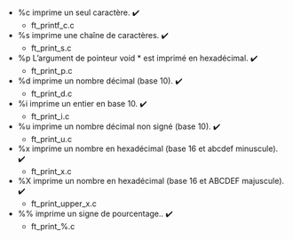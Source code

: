 - %c imprime un seul caractère. ✔️
     - ft_printf_c.c
 -  %s imprime une chaîne de caractères.  ✔️
	- ft_print_s.c
 -  %p L’argument de pointeur void * est imprimé en hexadécimal. ✔️
	- ft_print_p.c
 - %d imprime un nombre décimal (base 10). ✔️
	- ft_print_d.c
 - %i imprime un entier en base 10. ✔️
	- ft_print_i.c
 - %u imprime un nombre décimal non signé (base 10). ✔️
	- ft_print_u.c
 - %x imprime un nombre en hexadécimal (base 16 et abcdef minuscule). ✔️
	- ft_print_x.c
 - %X imprime un nombre en hexadécimal (base 16 et ABCDEF majuscule). ✔️
	- ft_print_upper_x.c
 - %% imprime un signe de pourcentage.. ✔️
	- ft_print_%.c 

 